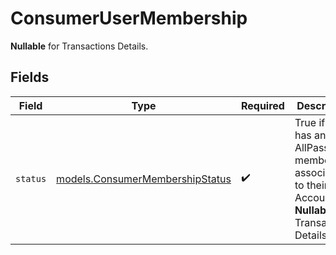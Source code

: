 # ConsumerUserMembership

**Nullable** for Transactions Details.



## Fields

| Field                                                                                                           | Type                                                                                                            | Required                                                                                                        | Description                                                                                                     |
| --------------------------------------------------------------------------------------------------------------- | --------------------------------------------------------------------------------------------------------------- | --------------------------------------------------------------------------------------------------------------- | --------------------------------------------------------------------------------------------------------------- |
| `status`                                                                                                        | [models.ConsumerMembershipStatus](../models/consumermembershipstatus.md)                                        | :heavy_check_mark:                                                                                              | True if user has an AllPass membership associated to their Bolt Account. **Nullable** for Transactions Details. |
